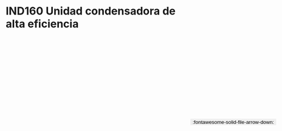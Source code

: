 
# IND160  Unidad condensadora de alta eficiencia

<a href='../IND160  Unidad condensadora de alta eficiencia.pdf' download>
<button class='md-button -primary' 
id='download-btn' style="position: fixed; top: 10%; right: 20px; 
        transform: translateY(-50%); z-index: 1000;  border: none; ">
:fontawesome-solid-file-arrow-down: 
</button>
</a>

<div 
    id='../IND160  Unidad condensadora de alta eficiencia.pdf' 
    data-pdf-url='../IND160  Unidad condensadora de alta eficiencia.pdf'
    style=' width: 100%; height: auto;overflow: auto;'>
</div>

